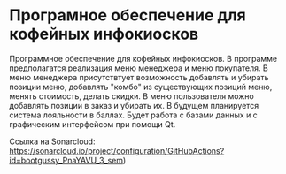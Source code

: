 # Програмное обеспечение для кофейных инфокиосков

Программное обеспечение для кофейных инфокиосков. В программе предполагатся реализация меню менеджера и меню покупателя.
В меню менеджера присутствтует возможность добавлять и убирать позиции меню, добавлять "комбо" из существующих позиций меню, менять стоимость, делать скидки. 
В меню пользователя можно добавлять позиции в заказ и убирать их. В будущем планируется система лояльности в баллах. 
Будет работа с базами данных и с графическим интерфейсом при помощи Qt.

Ссылка на Sonarcloud: https://sonarcloud.io/project/configuration/GitHubActions?id=bootgussy_PnaYAVU_3_sem)
